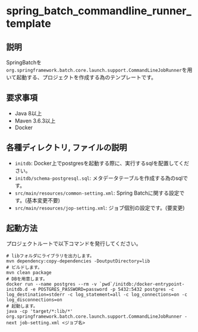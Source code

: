 # spring_batch_commandline_runner_template
## 説明
SpringBatchを`org.springframework.batch.core.launch.support.CommandLineJobRunner`を用いて起動する、プロジェクトを作成する為のテンプレートです。

## 要求事項
* Java 8以上
* Maven 3.6.3以上
* Docker

## 各種ディレクトリ, ファイルの説明
* `initdb`: Docker上でpostgresを起動する際に、実行するsqlを配置してください。
* `initdb/schema-postgresql.sql`: メタデータテーブルを作成する為のsqlです。
* `src/main/resources/common-setting.xml`: Spring Batchに関する設定です。(基本変更不要) 
* `src/main/resources/jop-setting.xml`: ジョブ個別の設定です。(要変更)

## 起動方法
プロジェクトルートで以下コマンドを発行してください。
```
# libフォルダにライブラリを出力します。
mvn dependency:copy-dependencies -DoutputDirectory=lib
# ビルドします。
mvn clean package
# DBを用意します。
docker run --name postgres --rm -v `pwd`/initdb:/docker-entrypoint-initdb.d -e POSTGRES_PASSWORD=password -p 5432:5432 postgres -c log_destination=stderr -c log_statement=all -c log_connections=on -c log_disconnections=on
# 起動します。
java -cp 'target/*:lib/*' org.springframework.batch.core.launch.support.CommandLineJobRunner -next job-setting.xml <ジョブ名>
```
